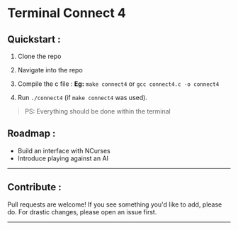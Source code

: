 # __Terminal Connect 4__

## __Quickstart :__

1. Clone the repo

2. Navigate into the repo

3. Compile the c file : __Eg:__ `make connect4` or `gcc connect4.c -o connect4`  

4. Run `./connect4` (if `make connect4` was used).

>PS: Everything should be done within the terminal

## __Roadmap :__
- Build an interface with NCurses
- Introduce playing against an AI 

---
## __Contribute :__
Pull requests are welcome! If you see something you'd like to add, please do. For drastic changes, please open an issue first.

---
